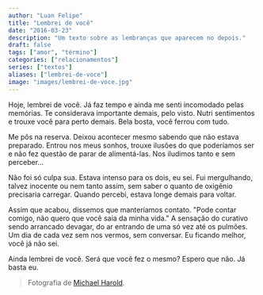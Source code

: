 ```yaml
---
author: "Luan Felipe"
title: "Lembrei de você"
date: "2016-03-23"
description: "Um texto sobre as lembranças que aparecem no depois."
draft: false
tags: ["amor", "término"]
categories: ["relacionamentos"]
series: ["textos"]
aliases: ["lembrei-de-voce"]
image: "images/lembrei-de-voce.jpg"
---
```


Hoje, lembrei de você. Já faz tempo e ainda me senti incomodado pelas memórias. Te considerava importante demais, pelo visto. Nutri sentimentos e trouxe você para perto demais. Bela bosta, você ferrou com tudo.

Me pôs na reserva. Deixou acontecer mesmo sabendo que não estava preparado. Entrou nos meus sonhos, trouxe ilusões do que poderíamos ser e não fez questão de parar de alimentá-las. Nos iludimos tanto e sem perceber...

Não foi só culpa sua. Estava intenso para os dois, eu sei. Fui mergulhando, talvez inocente ou nem tanto assim, sem saber o quanto de oxigênio precisaria carregar. Quando percebi, estava longe demais para voltar.

Assim que acabou, dissemos que manteríamos contato. "Pode contar comigo, não quero que você saia da minha vida." A sensação do curativo sendo arrancado devagar, do ar entrando de uma só vez até os pulmões. Um dia de cada vez sem nos vermos, sem conversar. Eu ficando melhor, você já não sei.

Ainda lembrei de você. Será que você fez o mesmo? Espero que não. Já basta eu.

> Fotografia de [Michael Harold](https://www.flickr.com/photos/michael_harold/8049224744).
